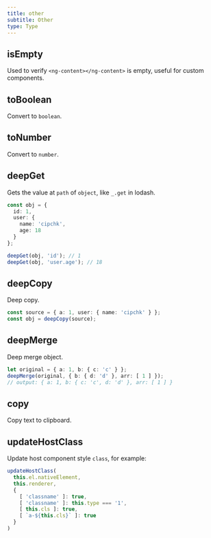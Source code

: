 ```yaml
---
title: other
subtitle: Other
type: Type
---
```


## isEmpty

Used to verify `<ng-content></ng-content>` is empty, useful for custom components.

## toBoolean

Convert to `boolean`.

## toNumber

Convert to `number`.

## deepGet

Gets the value at `path` of `object`, like `_.get` in lodash.

```ts
const obj = {
  id: 1,
  user: {
    name: 'cipchk',
    age: 18
  }
};

deepGet(obj, 'id'); // 1
deepGet(obj, 'user.age'); // 18
```

## deepCopy

Deep copy.

```ts
const source = { a: 1, user: { name: 'cipchk' } };
const obj = deepCopy(source);
```

## deepMerge

Deep merge object.

```ts
let original = { a: 1, b: { c: 'c' } };
deepMerge(original, { b: { d: 'd' }, arr: [ 1 ] });
// output: { a: 1, b: { c: 'c', d: 'd' }, arr: [ 1 ] }
```

## copy

Copy text to clipboard.

## updateHostClass

Update host component style `class`, for example:

```ts
updateHostClass(
  this.el.nativeElement,
  this.renderer,
  {
    [ 'classname' ]: true,
    [ 'classname' ]: this.type === '1',
    [ this.cls ]: true,
    [ `a-${this.cls}` ]: true
  }
)
```
